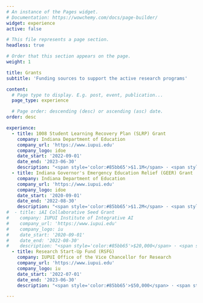 ```yaml
---
# An instance of the Pages widget.
# Documentation: https://wowchemy.com/docs/page-builder/
widget: experience
active: false

# This file represents a page section.
headless: true

# Order that this section appears on the page.
weight: 1

title: Grants
subtitle: 'Funding sources to support the active research programs'

content:
  # Page type to display. E.g. post, event, publication...
  page_type: experience

  # Page order: descending (desc) or ascending (asc) date.
order: desc

experience:
  - title: 1008 Student Learning Recovery Plan (SLRP) Grant
    company: Indiana Department of Education
    company_url: 'https://www.iupui.edu'
    company_logo: idoe
    date_start: '2022-09-01'
    date_end: '2023-06-30'
    description: "<span style='color:#85bb65'>$1.1M</span> · <span style='color:#741a33'>PI</span> · It Takes A Village: Student Resilience Learning Plan"
  - title: Indiana Governor's Emergency Education Relief (GEER) Grant
    company: Indiana Department of Education
    company_url: 'https://www.iupui.edu'
    company_logo: idoe
    date_start: '2020-09-01'
    date_end: '2022-08-30'
    description: "<span style='color:#85bb65'>$1.2M</span> · <span style='color:#741a33'>PI</span> · Digital Education Hub for Rigorous Remote Learning with Communities"
#  - title: iAI Collaborative Seed Grant
#    company: IUPUI Institute of Integrative AI
#    company_url: 'https://www.iupui.edu'
#    company_logo: iu
#    date_start: '2020-09-01'
#    date_end: '2022-08-30'
#    description: "<span style='color:#85bb65'>$20,000</span> · <span style='color:#741a33'>PI</span> · "
  - title: Research Start-Up Fund (RSFG)
    company: IUPUI Office of the Vice Chancellor for Research
    company_url: 'https://www.iupui.edu'
    company_logo: iu
    date_start: '2022-07-01'
    date_end: '2023-06-30'
    description: "<span style='color:#85bb65'>$50,000</span> · <span style='color:#741a33'>PI</span> ·  Illuminating Third Spaces Between STEM and Intersectionally Marginalized Identities to Co-Construct Multiple STEM Education Pathways"

---
```


